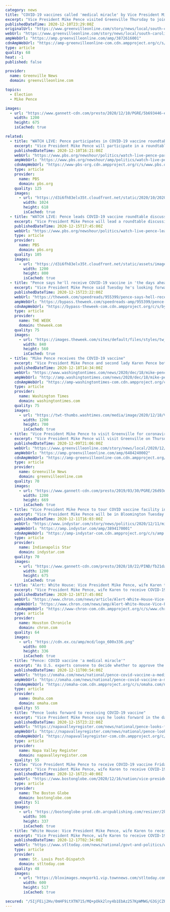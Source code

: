 ```yaml
---
category: news
title: "COVID-19 vaccines called 'medical miracle' by Vice President Mike Pence in Greenville"
excerpt: "Vice President Mike Pence visited Greenville Thursday to join Gov. Henry McMaster and other officials to discuss coronavirus vaccines."
publishedDateTime: 2020-12-10T23:29:00Z
originalUrl: "https://www.greenvilleonline.com/story/news/local/south-carolina/2020/12/10/covid-19-vaccines-discussed-vp-mike-pence-greenville-sc/3872616001/"
webUrl: "https://www.greenvilleonline.com/story/news/local/south-carolina/2020/12/10/covid-19-vaccines-discussed-vp-mike-pence-greenville-sc/3872616001/"
ampWebUrl: "https://amp.greenvilleonline.com/amp/3872616001"
cdnAmpWebUrl: "https://amp-greenvilleonline-com.cdn.ampproject.org/c/s/amp.greenvilleonline.com/amp/3872616001"
type: article
quality: 68
heat: -1
published: false

provider:
  name: Greenville News
  domain: greenvilleonline.com

topics:
  - Election
  - Mike Pence

images:
  - url: "https://www.gannett-cdn.com/presto/2020/12/10/PGRE/5b693446-e21b-4f5e-8002-fb8e5641bec9-MicrosoftTeams-image_4.png?auto=webp&crop=3283,1847,x1,y190&format=pjpg&width=1200"
    width: 1200
    height: 675
    isCached: true

related:
  - title: "WATCH LIVE: Pence participates in COVID-19 vaccine roundtable"
    excerpt: "Vice President Mike Pence will participate in a roundtable Dec. 10 about COVID-19 vaccines in Greenville, South Carolina."
    publishedDateTime: 2020-12-10T16:21:00Z
    webUrl: "https://www.pbs.org/newshour/politics/watch-live-pence-participates-in-covid-19-vaccine-roundtable"
    ampWebUrl: "https://www.pbs.org/newshour/amp/politics/watch-live-pence-participates-in-covid-19-vaccine-roundtable"
    cdnAmpWebUrl: "https://www-pbs-org.cdn.ampproject.org/c/s/www.pbs.org/newshour/amp/politics/watch-live-pence-participates-in-covid-19-vaccine-roundtable"
    type: article
    provider:
      name: PBS
      domain: pbs.org
    quality: 125
    images:
      - url: "https://d3i6fh83elv35t.cloudfront.net/static/2020/10/2020-07-08T154528Z_1976070878_RC23PH9SQGLE_RTRMADP_3_HEALTH-CORONAVIRUS-USA-1024x618.jpg"
        width: 1024
        height: 618
        isCached: true
  - title: "WATCH LIVE: Pence leads COVID-19 vaccine roundtable discussion"
    excerpt: "Vice President Mike Pence will lead a roundtable discussion on Operation Warp Speed Dec. 15 after touring a COVID-19 vaccine production facility in Bloomington, Indiana."
    publishedDateTime: 2020-12-15T17:45:00Z
    webUrl: "https://www.pbs.org/newshour/politics/watch-live-pence-leads-covid-19-vaccine-roundtable-discussion"
    type: article
    provider:
      name: PBS
      domain: pbs.org
    quality: 105
    images:
      - url: "https://d3i6fh83elv35t.cloudfront.net/static/assets/images/social-share.jpg"
        width: 1200
        height: 800
        isCached: true
  - title: "Pence says he'll receive COVID-19 vaccine in 'the days ahead'"
    excerpt: "Vice President Mike Pence said Tuesday he's looking forward to receiving the Pfizer-BioNTech COVID-19 vaccine in the \"days ahead ... without hesitation,\" and CNN's Kaitlan Collins later reported that two sources confirmed he would be inoculated by Friday."
    publishedDateTime: 2020-12-15T23:22:00Z
    webUrl: "https://theweek.com/speedreads/955399/pence-says-hell-receive-covid19-vaccine-days-ahead"
    ampWebUrl: "https://bypass.theweek.com/speedreads-amp/955399/pence-says-hell-receive-covid19-vaccine-days-ahead"
    cdnAmpWebUrl: "https://bypass-theweek-com.cdn.ampproject.org/c/s/bypass.theweek.com/speedreads-amp/955399/pence-says-hell-receive-covid19-vaccine-days-ahead"
    type: article
    provider:
      name: THE WEEK
      domain: theweek.com
    quality: 75
    images:
      - url: "https://images.theweek.com/sites/default/files/styles/tw_image_6_4/public/gettyimages-1289450908.jpg?itok=jgUbbyOD"
        width: 840
        height: 560
        isCached: true
  - title: "Mike Pence receives the COVID-19 vaccine"
    excerpt: "Vice President Mike Pence and second lady Karen Pence both received a COVID-19 vaccine with cameras rolling on Friday to try to show the public that it’s safe and that Americans should get vaccinated when they can."
    publishedDateTime: 2020-12-18T14:34:00Z
    webUrl: "https://www.washingtontimes.com/news/2020/dec/18/mike-pence-receives-covid-19-vaccine/"
    ampWebUrl: "http://amp.washingtontimes.com/news/2020/dec/18/mike-pence-receives-covid-19-vaccine/"
    cdnAmpWebUrl: "https://amp-washingtontimes-com.cdn.ampproject.org/c/amp.washingtontimes.com/news/2020/dec/18/mike-pence-receives-covid-19-vaccine/"
    type: article
    provider:
      name: Washington Times
      domain: washingtontimes.com
    quality: 75
    images:
      - url: "https://twt-thumbs.washtimes.com/media/image/2020/12/18/Virus_Outbreak_Trump_84982.jpg-7a652_c0-0-6000-3500_s1200x700.jpg?d0cce8be4950beca0410149b2b60a47cc71c6403"
        width: 1200
        height: 700
        isCached: true
  - title: "Vice President Mike Pence to visit Greenville for coronavirus vaccines roundtable"
    excerpt: "Vice President Mike Pence will visit Greenville on Thursday to talk about COVID-19 vaccinations before traveling to a campaign rally in Augusta, Georgia. According to his office, Pence is visiting Greenville to take part in a roundtable discussion highlighting the public-private partnership to combat the coronavirus,"
    publishedDateTime: 2020-12-09T21:06:00Z
    webUrl: "https://www.greenvilleonline.com/story/news/local/2020/12/07/vice-president-mike-pence-visit-greenville-sc-talk-covid/6484240002/"
    ampWebUrl: "https://amp.greenvilleonline.com/amp/6484240002"
    cdnAmpWebUrl: "https://amp-greenvilleonline-com.cdn.ampproject.org/c/s/amp.greenvilleonline.com/amp/6484240002"
    type: article
    provider:
      name: Greenville News
      domain: greenvilleonline.com
    quality: 70
    images:
      - url: "https://www.gannett-cdn.com/presto/2019/03/30/PGRE/26d93d2a-50d7-4a29-a0ad-83b758897d6c-SS_pence_03_30_2019_1539.JPG?auto=webp&crop=2999,1671,x0,y0&format=pjpg&width=1200"
        width: 1200
        height: 669
        isCached: true
  - title: "Vice President Mike Pence to tour COVID vaccine facility in Bloomington next week"
    excerpt: "Vice President Mike Pence will be in Bloomington Tuesday to tour a vaccine production facility and discuss efforts to combat COVID-19"
    publishedDateTime: 2020-12-11T16:03:00Z
    webUrl: "https://www.indystar.com/story/news/politics/2020/12/11/mike-pence-tour-covid-19-vaccine-facility-bloomington/3894170001/"
    ampWebUrl: "https://amp.indystar.com/amp/3894170001"
    cdnAmpWebUrl: "https://amp-indystar-com.cdn.ampproject.org/c/s/amp.indystar.com/amp/3894170001"
    type: article
    provider:
      name: Indianapolis Star
      domain: indystar.com
    quality: 70
    images:
      - url: "https://www.gannett-cdn.com/presto/2020/10/22/PIND/fb21da3d-bf78-41a9-a554-80a704625016-102220-Mike_Pence_in_Fort_Wayne_Ind-cb-74.JPG?auto=webp&crop=2597,1461,x0,y132&format=pjpg&width=1200"
        width: 1200
        height: 675
        isCached: true
  - title: "Alert: White House: Vice President Mike Pence, wife Karen to receive COVID-19 vaccine Friday"
    excerpt: "Vice President Mike Pence, wife Karen to receive COVID-19 vaccine Friday."
    publishedDateTime: 2020-12-16T17:45:00Z
    webUrl: "https://www.chron.com/news/article/Alert-White-House-Vice-President-Mike-Pence-15809505.php"
    ampWebUrl: "https://www.chron.com/news/amp/Alert-White-House-Vice-President-Mike-Pence-15809505.php"
    cdnAmpWebUrl: "https://www-chron-com.cdn.ampproject.org/c/s/www.chron.com/news/amp/Alert-White-House-Vice-President-Mike-Pence-15809505.php"
    type: article
    provider:
      name: Houston Chronicle
      domain: chron.com
    quality: 64
    images:
      - url: "https://cdn.ex.co/amp/mcd/logo_600x336.png"
        width: 600
        height: 336
        isCached: true
  - title: "Pence: COVID vaccine 'a medical miracle'"
    excerpt: "As U.S. experts convene to decide whether to approve the Pfizer vaccine, Vice President Mike Pence is calling the development of a vaccine to combat the coronavirus pandemic as \"a"
    publishedDateTime: 2020-12-11T00:54:00Z
    webUrl: "https://omaha.com/news/national/pence-covid-vaccine-a-medical-miracle/video_aafd968a-ea4e-53a8-8206-453e1906f7ef.html"
    ampWebUrl: "https://omaha.com/news/national/pence-covid-vaccine-a-medical-miracle/video_aafd968a-ea4e-53a8-8206-453e1906f7ef.amp.html"
    cdnAmpWebUrl: "https://omaha-com.cdn.ampproject.org/c/s/omaha.com/news/national/pence-covid-vaccine-a-medical-miracle/video_aafd968a-ea4e-53a8-8206-453e1906f7ef.amp.html"
    type: article
    provider:
      name: Omaha.com
      domain: omaha.com
    quality: 55
  - title: "Pence looks forward to receiving COVID-19 vaccine"
    excerpt: "Vice President Mike Pence says he looks forward in the days ahead to receiving a vaccine for COVID-19 and will do so without hesitation."
    publishedDateTime: 2020-12-15T23:22:00Z
    webUrl: "https://napavalleyregister.com/news/national/pence-looks-forward-to-receiving-covid-19-vaccine/video_fceb0140-ea66-5c81-beaf-faeb76340bb2.html"
    ampWebUrl: "https://napavalleyregister.com/news/national/pence-looks-forward-to-receiving-covid-19-vaccine/video_fceb0140-ea66-5c81-beaf-faeb76340bb2.amp.html"
    cdnAmpWebUrl: "https://napavalleyregister-com.cdn.ampproject.org/c/s/napavalleyregister.com/news/national/pence-looks-forward-to-receiving-covid-19-vaccine/video_fceb0140-ea66-5c81-beaf-faeb76340bb2.amp.html"
    type: article
    provider:
      name: Napa Valley Register
      domain: napavalleyregister.com
    quality: 55
  - title: "Vice President Mike Pence to receive COVID-19 vaccine Friday, White House says"
    excerpt: "Vice President Mike Pence, wife Karen to receive COVID-19 vaccine Friday. A winter storm watch is in effect from Wednesday evening through Thursday afternoon for large swaths of New England, with the southernmost part of the region expected to receive the greatest amount of snow."
    publishedDateTime: 2020-12-16T23:40:00Z
    webUrl: "https://www.bostonglobe.com/2020/12/16/nation/vice-president-mike-pence-receive-covid-19-vaccine-friday-white-house-says/"
    type: article
    provider:
      name: The Boston Globe
      domain: bostonglobe.com
    quality: 51
    images:
      - url: "https://bostonglobe-prod.cdn.arcpublishing.com/resizer/2kTBVxxrGMGKzLwGPCZiJf4UPBw=/506x0/cloudfront-us-east-1.images.arcpublishing.com/bostonglobe/JEZ4XUTRHCR5U5YAFPE3NNS6HA.jpg"
        width: 506
        height: 337
        isCached: true
  - title: "White House: Vice President Mike Pence, wife Karen to receive COVID-19 vaccine Friday"
    excerpt: "Vice President Mike Pence, wife Karen to receive COVID-19 vaccine Friday. Copyright 2020 The Associated Press. All rights reserved. This material may not be published, broadcast, rewritten or redistributed without permission."
    publishedDateTime: 2020-12-17T02:34:00Z
    webUrl: "https://www.stltoday.com/news/national/govt-and-politics/white-house-vice-president-mike-pence-wife-karen-to-receive-covid-19-vaccine-friday/article_b0b61c33-5eee-5c19-8d65-a1c756aa5eb2.html"
    type: article
    provider:
      name: St. Louis Post-Dispatch
      domain: stltoday.com
    quality: 48
    images:
      - url: "https://bloximages.newyork1.vip.townnews.com/stltoday.com/content/tncms/custom/image/4ce82390-59b2-11e6-a3c5-b77ec6e8d16d.png?resize=600%2C517"
        width: 600
        height: 517
        isCached: true

secured: "/5IjFEij2Hv/0mHF9itXTN715/MQ+pOkk2lny4b1EbAz257KpWMWG/G3GjCZPUD3oW4j5JU2eEk0h/YlsNyWqriVdIz6RzZ8bdjETHzonJ830+QenHIFaOJZDYV9ohR+waFF3rpy0OSLFlaWrgt5MyfEHJihmePjWDjad8pHGZYyaHJ+Eu8QzqnPGiGQ8Cip9hENblJ3zW4ph3FMCneaS6uNEyQ+ROMmcfwx/4s6i6qlo1pyN4YeMUfDZMv914/zZNg203CKbYCVKSMtA0+KJhq+FRfHwFv8z/96L4XnhFItWU9d3LW4Z7LY0PFDul9l92MJCRG3pvTfmJISKP489Mzm+qG+X7H/hFCOVpUA6eg=;mkD50uoTzlkIobcBnvfnLw=="
---
```


